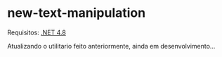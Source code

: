 # new-text-manipulation

Requisitos: <a href=https://dotnet.microsoft.com/en-us/download/dotnet-framework/thank-you/net48-web-installer>.NET 4.8</a> 

Atualizando o utilitario feito anteriormente, ainda em desenvolvimento...
